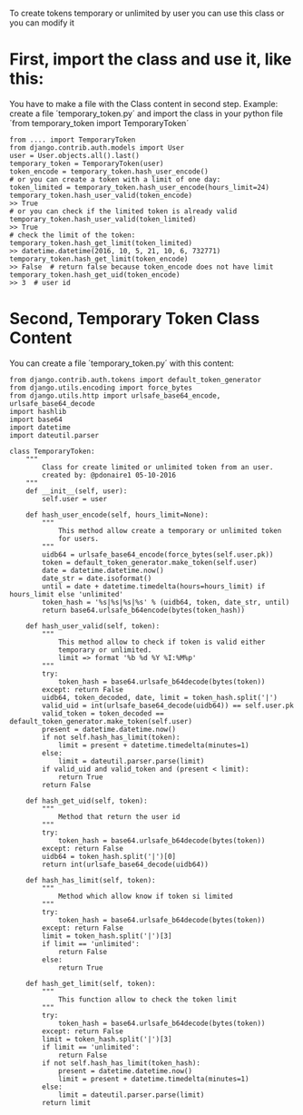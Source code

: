 To create tokens temporary or unlimited by user you can use this class or you can modify it

First, import the class and use it, like this:
==============================================
You have to make a file with the Class content in second step.
Example: create a file ´temporary_token.py´ and import the class in your python file ´from temporary_token import TemporaryToken´

    from .... import TemporaryToken
    from django.contrib.auth.models import User
    user = User.objects.all().last()
    temporary_token = TemporaryToken(user)
    token_encode = temporary_token.hash_user_encode()
    # or you can create a token with a limit of one day:
    token_limited = temporary_token.hash_user_encode(hours_limit=24)
    temporary_token.hash_user_valid(token_encode)
    >> True
    # or you can check if the limited token is already valid
    temporary_token.hash_user_valid(token_limited)
    >> True
    # check the limit of the token:
    temporary_token.hash_get_limit(token_limited)
    >> datetime.datetime(2016, 10, 5, 21, 10, 6, 732771)
    temporary_token.hash_get_limit(token_encode)
    >> False  # return false because token_encode does not have limit
    temporary_token.hash_get_uid(token_encode)
    >> 3  # user id

Second, Temporary Token Class Content
=============================
You can create a file ´temporary_token.py´ with this content: 

    from django.contrib.auth.tokens import default_token_generator
    from django.utils.encoding import force_bytes
    from django.utils.http import urlsafe_base64_encode, urlsafe_base64_decode
    import hashlib
    import base64
    import datetime
    import dateutil.parser

    class TemporaryToken:
        """
            Class for create limited or unlimited token from an user.
            created by: @pdonaire1 05-10-2016
        """
        def __init__(self, user):
            self.user = user

        def hash_user_encode(self, hours_limit=None):
            """
                This method allow create a temporary or unlimited token 
                for users.
            """
            uidb64 = urlsafe_base64_encode(force_bytes(self.user.pk))
            token = default_token_generator.make_token(self.user)
            date = datetime.datetime.now()
            date_str = date.isoformat()
            until = date + datetime.timedelta(hours=hours_limit) if hours_limit else 'unlimited'
            token_hash = '%s|%s|%s|%s' % (uidb64, token, date_str, until)
            return base64.urlsafe_b64encode(bytes(token_hash))

        def hash_user_valid(self, token):
            """
                This method allow to check if token is valid either 
                temporary or unlimited.
                limit => format '%b %d %Y %I:%M%p'
            """
            try:
                token_hash = base64.urlsafe_b64decode(bytes(token))
            except: return False
            uidb64, token_decoded, date, limit = token_hash.split('|')
            valid_uid = int(urlsafe_base64_decode(uidb64)) == self.user.pk
            valid_token = token_decoded == default_token_generator.make_token(self.user)
            present = datetime.datetime.now()
            if not self.hash_has_limit(token):
                limit = present + datetime.timedelta(minutes=1)
            else:
                limit = dateutil.parser.parse(limit)
            if valid_uid and valid_token and (present < limit):
                return True
            return False

        def hash_get_uid(self, token):
            """
                Method that return the user id
            """
            try:
                token_hash = base64.urlsafe_b64decode(bytes(token))
            except: return False
            uidb64 = token_hash.split('|')[0]
            return int(urlsafe_base64_decode(uidb64))

        def hash_has_limit(self, token):
            """
                Method which allow know if token si limited
            """
            try: 
                token_hash = base64.urlsafe_b64decode(bytes(token))
            except: return False
            limit = token_hash.split('|')[3]
            if limit == 'unlimited':
                return False
            else:
                return True

        def hash_get_limit(self, token):
            """
                This function allow to check the token limit
            """
            try:
                token_hash = base64.urlsafe_b64decode(bytes(token))
            except: return False
            limit = token_hash.split('|')[3]
            if limit == 'unlimited':
                return False
            if not self.hash_has_limit(token_hash):
                present = datetime.datetime.now()
                limit = present + datetime.timedelta(minutes=1)
            else:
                limit = dateutil.parser.parse(limit)
            return limit
